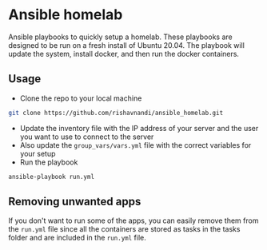 # Ansible homelab

Ansible playbooks to quickly setup a homelab. These playbooks are designed to be run on a fresh install of Ubuntu 20.04.
The playbook will update the system, install docker, and then run the docker containers.

## Usage

- Clone the repo to your local machine

```bash
git clone https://github.com/rishavnandi/ansible_homelab.git
```

- Update the inventory file with the IP address of your server and the user you want to use to connect to the server
- Also update the `group_vars/vars.yml` file with the correct variables for your setup
- Run the playbook

```bash
ansible-playbook run.yml
```

## Removing unwanted apps

If you don't want to run some of the apps, you can easily remove them from the `run.yml` file since all the containers are stored as tasks in the tasks folder and are included in the `run.yml` file.
